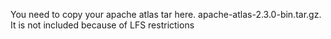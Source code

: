 You need to copy your apache atlas tar here. apache-atlas-2.3.0-bin.tar.gz. It is not included because of LFS restrictions
